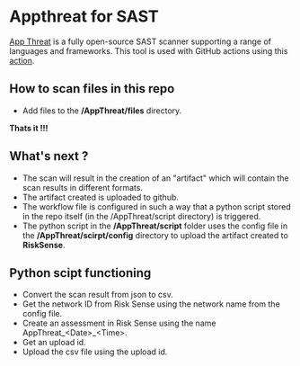 # Appthreat for SAST 
[App Threat](https://github.com/AppThreat/sast-scan) is a fully open-source SAST scanner supporting a range of languages and frameworks. This tool is used with GitHub actions using this [action](https://github.com/marketplace/actions/sast-scan).

## How to scan files in this repo 
* Add files to the **/AppThreat/files** directory.

**Thats it !!!**

## What's next ? 
* The scan will result in the creation of an "artifact" which will contain the scan results in different formats. 
* The artifact created is uploaded to github.
* The workflow file is configured in such a way that a python script stored in the repo itself (in the /AppThreat/script directory) is triggered.
* The python script in the **/AppThreat/script** folder uses the config file in the **/AppThreat/scirpt/config** directory to upload the artifact created to **RiskSense**.

## Python scipt functioning 
* Convert the scan result from json to csv.
* Get the network ID from Risk Sense using the network name from the config file. 
* Create an assessment in Risk Sense using the name AppThreat_\<Date\>_\<Time\>.
* Get an upload id. 
* Upload the csv file using the upload id.
